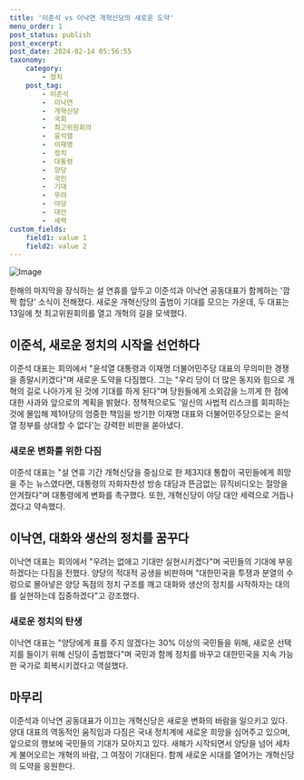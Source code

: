 ```yaml
---
title: '이준석 vs 이낙연 개혁신당의 새로운 도약'
menu_order: 1
post_status: publish
post_excerpt: 
post_date: 2024-02-14 05:56:55
taxonomy:
    category:
        - 정치
    post_tag:
        - 이준석
        -  이낙연
        -  개혁신당
        -  국회
        -  최고위원회의
        -  윤석열
        -  이재명
        -  정치
        -  대통령
        -  양당
        -  국민
        -  기대
        -  우려
        -  야당
        -  대안
        -  세력
custom_fields:
    field1: value 1
    field2: value 2
---
```


![Image](https://imgnews.pstatic.net/image/586/2024/02/13/0000072690_001_20240213102801640.jpg?type=w647)

한해의 마지막을 장식하는 설 연휴를 앞두고 이준석과 이낙연 공동대표가 함께하는 '깜짝 합당' 소식이 전해졌다. 새로운 개혁신당의 출범이 기대를 모으는 가운데, 두 대표는 13일에 첫 최고위원회의를 열고 개혁의 길을 모색했다. 
## 이준석, 새로운 정치의 시작을 선언하다
이준석 대표는 회의에서 "윤석열 대통령과 이재명 더불어민주당 대표의 무의미한 경쟁을 종말시키겠다"며 새로운 도약을 다짐했다. 그는 "우리 당이 더 많은 동지와 힘으로 개혁의 길로 나아가게 된 것에 기대를 하게 된다"며 당원들에게 소외감을 느끼게 한 점에 대한 사과와 앞으로의 계획을 밝혔다. 정책적으로도 '일신의 사법적 리스크를 회피하는 것에 몰입해 제1야당의 엄중한 책임을 방기한 이재명 대표와 더불어민주당으로는 윤석열 정부를 상대할 수 없다'는 강력한 비판을 쏟아냈다. 
### 새로운 변화를 위한 다짐
이준석 대표는 "설 연휴 기간 개혁신당을 중심으로 한 제3지대 통합이 국민들에게 희망을 주는 뉴스였다면, 대통령의 자화자찬성 방송 대담과 뜬금없는 뮤직비디오는 절망을 안겨줬다"며 대통령에게 변화를 촉구했다. 또한, 개혁신당이 야당 대안 세력으로 거듭나겠다고 약속했다. 
## 이낙연, 대화와 생산의 정치를 꿈꾸다
이낙연 대표는 회의에서 "우려는 없애고 기대만 실현시키겠다"며 국민들의 기대에 부응하겠다는 다짐을 전했다. 양당의 적대적 공생을 비판하며 "대한민국을 투쟁과 분열의 수렁으로 몰아넣은 양당 독점의 정치 구조를 깨고 대화와 생산의 정치를 시작하자는 대의를 실현하는데 집중하겠다"고 강조했다.
### 새로운 정치의 탄생
이낙연 대표는 "양당에게 표를 주지 않겠다는 30% 이상의 국민들을 위해, 새로운 선택지를 들이기 위해 신당이 출범했다"며 국민과 함께 정치를 바꾸고 대한민국을 지속 가능한 국가로 회복시키겠다고 역설했다. 
## 마무리
이준석과 이낙연 공동대표가 이끄는 개혁신당은 새로운 변화의 바람을 일으키고 있다. 양대 대표의 역동적인 움직임과 다짐은 국내 정치계에 새로운 희망을 심어주고 있으며, 앞으로의 행보에 국민들의 기대가 모아지고 있다. 새해가 시작되면서 양당을 넘어 세차게 불어오르는 개혁의 바람, 그 여정이 기대된다. 함께 새로운 시대를 열어가는 개혁신당의 도약을 응원한다.
